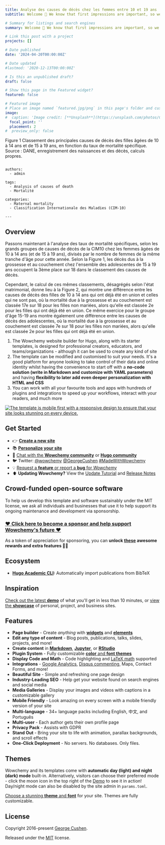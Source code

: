 ```yaml
---
title: Analyse des causes de décès chez les femmes entre 10 et 19 ans
subtitle: Welcome 👋 We know that first impressions are important, so we've populated your new site with some initial content to help you get familiar with everything in no time.

# Summary for listings and search engines
summary: Welcome 👋 We know that first impressions are important, so we've populated your new site with some initial content to help you get familiar with everything in no time.

# Link this post with a project
projects: []

# Date published
date: '2024-04-20T00:00:00Z'

# Date updated
#lastmod: '2020-12-13T00:00:00Z'

# Is this an unpublished draft?
draft: false

# Show this page in the Featured widget?
featured: false

# Featured image
# Place an image named `featured.jpg/png` in this page's folder and customize its options here.
image:
#  caption: 'Image credit: [**Unsplash**](https://unsplash.com/photos/CpkOjOcXdUY)'
  focal_point: ''
  placement: 2
#  preview_only: false
```
Figure 1 Classement des principales causes de décès des filles âgées de 10 à 14 ans et de 15 à 19 ans, en fonction du taux de mortalité spécifique.
Source : DANE, enregistrement des naissances et des décès, calculs propres.
```

authors:
  - admin

tags:
  - Analysis of causes of death
  - Mortalité
  
categories:
  - Maternal mortality
  - Classification Internationale des Maladies (CIM-10)

---
```



## Overview

Passons maintenant à l'analyse des taux de mortalité spécifiques, selon les grands groupes de causes de décès de la CIM10 chez les femmes âgées de 10 à 14 ans (et de 15 à 19 ans), divisés par le nombre de femmes de la même tranche d'âge pour cette année. Selon la Figure 1, les décès dus à la grossesse et au couchement chez l'ensemble des adolescentes de 15 à 19 ans occupent la 3ème place sur 18 dans le classement des causes de décès. 

Cependant, le calcul de ces mêmes classements, désagrégés selon l'état matrimonial, donne lieu à la Figure 2, qui montre une différence entre les causes de décès des filles de 10 à 14 ans qui ont déjà été en union et celles qui ne sont pas, où la mortalité due à la grossesse et au couchement est classée 17e sur 18 pour les filles non mariées, alors qu'elle est classée 2e pour les filles qui ont déjà été en union. Ce même exercice pour le groupe d'âge 15-19 ans montre également une différence entre les causes de décès des adolescentes, où la mortalité due à la grossesse et au couchement est classée 7e sur 18 pour les filles non mariées, alors qu'elle est classée 2e pour les filles qui ont déjà été en union.



1. The Wowchemy website builder for Hugo, along with its starter templates, is designed for professional creators, educators, and teams/organizations - although it can be used to create any kind of site
2. The template can be modified and customised to suit your needs. It's a good platform for anyone looking to take control of their data and online identity whilst having the convenience to start off with a **no-code solution (write in Markdown and customize with YAML parameters)** and having **flexibility to later add even deeper personalization with HTML and CSS**
3. You can work with all your favourite tools and apps with hundreds of plugins and integrations to speed up your workflows, interact with your readers, and much more

[![The template is mobile first with a responsive design to ensure that your site looks stunning on every device.](https://raw.githubusercontent.com/wowchemy/wowchemy-hugo-modules/main/starters/academic/preview.png)](https://hugoblox.com)

## Get Started

- 👉 [**Create a new site**](https://hugoblox.com/templates/)
- 📚 [**Personalize your site**](https://docs.hugoblox.com/)
- 💬 [Chat with the **Wowchemy community**](https://discord.gg/z8wNYzb) or [**Hugo community**](https://discourse.gohugo.io)
- 🐦 Twitter: [@wowchemy](https://twitter.com/wowchemy) [@GeorgeCushen](https://twitter.com/GeorgeCushen) [#MadeWithWowchemy](https://twitter.com/search?q=%23MadeWithWowchemy&src=typed_query)
- 💡 [Request a **feature** or report a **bug** for _Wowchemy_](https://github.com/HugoBlox/hugo-blox-builder/issues)
- ⬆️ **Updating Wowchemy?** View the [Update Tutorial](https://docs.hugoblox.com/hugo-tutorials/update/) and [Release Notes](https://hugoblox.com/updates/)

## Crowd-funded open-source software

To help us develop this template and software sustainably under the MIT license, we ask all individuals and businesses that use it to help support its ongoing maintenance and development via sponsorship.

### [❤️ Click here to become a sponsor and help support Wowchemy's future ❤️](https://hugoblox.com/sponsor/)

As a token of appreciation for sponsoring, you can **unlock [these](https://hugoblox.com/sponsor/) awesome rewards and extra features 🦄✨**

## Ecosystem

- **[Hugo Academic CLI](https://github.com/GetRD/academic-file-converter):** Automatically import publications from BibTeX

## Inspiration

[Check out the latest **demo**](https://academic-demo.netlify.com/) of what you'll get in less than 10 minutes, or [view the **showcase**](https://hugoblox.com/user-stories/) of personal, project, and business sites.

## Features

- **Page builder** - Create _anything_ with [**widgets**](https://docs.hugoblox.com/page-builder/) and [**elements**](https://docs.hugoblox.com/content/writing-markdown-latex/)
- **Edit any type of content** - Blog posts, publications, talks, slides, projects, and more!
- **Create content** in [**Markdown**](https://docs.hugoblox.com/content/writing-markdown-latex/), [**Jupyter**](https://docs.hugoblox.com/import/jupyter/), or [**RStudio**](https://docs.hugoblox.com/install-locally/)
- **Plugin System** - Fully customizable [**color** and **font themes**](https://docs.hugoblox.com/customization/)
- **Display Code and Math** - Code highlighting and [LaTeX math](https://en.wikibooks.org/wiki/LaTeX/Mathematics) supported
- **Integrations** - [Google Analytics](https://analytics.google.com), [Disqus commenting](https://disqus.com), Maps, Contact Forms, and more!
- **Beautiful Site** - Simple and refreshing one page design
- **Industry-Leading SEO** - Help get your website found on search engines and social media
- **Media Galleries** - Display your images and videos with captions in a customizable gallery
- **Mobile Friendly** - Look amazing on every screen with a mobile friendly version of your site
- **Multi-language** - 34+ language packs including English, 中文, and Português
- **Multi-user** - Each author gets their own profile page
- **Privacy Pack** - Assists with GDPR
- **Stand Out** - Bring your site to life with animation, parallax backgrounds, and scroll effects
- **One-Click Deployment** - No servers. No databases. Only files.

## Themes

Wowchemy and its templates come with **automatic day (light) and night (dark) mode** built-in. Alternatively, visitors can choose their preferred mode - click the moon icon in the top right of the [Demo](https://academic-demo.netlify.com/) to see it in action! Day/night mode can also be disabled by the site admin in `params.toml`.

[Choose a stunning **theme** and **font**](https://docs.hugoblox.com/customization) for your site. Themes are fully customizable.

## License

Copyright 2016-present [George Cushen](https://georgecushen.com).

Released under the [MIT](https://github.com/HugoBlox/hugo-blox-builder/blob/master/LICENSE.md) license.
